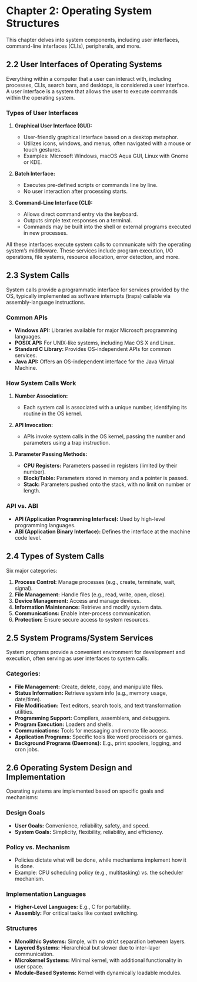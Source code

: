 # Chapter 2: Operating System Structures

This chapter delves into system components, including user interfaces, command-line interfaces (CLIs), peripherals, and more.

## 2.2 User Interfaces of Operating Systems

Everything within a computer that a user can interact with, including processes, CLIs, search bars, and desktops, is considered a user interface. A user interface is a system that allows the user to execute commands within the operating system.

### Types of User Interfaces
1. **Graphical User Interface (GUI):**
   - User-friendly graphical interface based on a desktop metaphor.
   - Utilizes icons, windows, and menus, often navigated with a mouse or touch gestures.
   - Examples: Microsoft Windows, macOS Aqua GUI, Linux with Gnome or KDE.

2. **Batch Interface:**
   - Executes pre-defined scripts or commands line by line.
   - No user interaction after processing starts.

3. **Command-Line Interface (CLI):**
   - Allows direct command entry via the keyboard.
   - Outputs simple text responses on a terminal.
   - Commands may be built into the shell or external programs executed in new processes.

All these interfaces execute system calls to communicate with the operating system’s middleware. These services include program execution, I/O operations, file systems, resource allocation, error detection, and more.

## 2.3 System Calls

System calls provide a programmatic interface for services provided by the OS, typically implemented as software interrupts (traps) callable via assembly-language instructions. 

### Common APIs
- **Windows API:** Libraries available for major Microsoft programming languages.
- **POSIX API:** For UNIX-like systems, including Mac OS X and Linux. 
- **Standard C Library:** Provides OS-independent APIs for common services.
- **Java API:** Offers an OS-independent interface for the Java Virtual Machine.

### How System Calls Work
1. **Number Association:**
   - Each system call is associated with a unique number, identifying its routine in the OS kernel.

2. **API Invocation:**
   - APIs invoke system calls in the OS kernel, passing the number and parameters using a trap instruction.

3. **Parameter Passing Methods:**
   - **CPU Registers:** Parameters passed in registers (limited by their number).
   - **Block/Table:** Parameters stored in memory and a pointer is passed.
   - **Stack:** Parameters pushed onto the stack, with no limit on number or length.

### API vs. ABI
- **API (Application Programming Interface):** Used by high-level programming languages.
- **ABI (Application Binary Interface):** Defines the interface at the machine code level.

## 2.4 Types of System Calls

Six major categories:
1. **Process Control:** Manage processes (e.g., create, terminate, wait, signal).
2. **File Management:** Handle files (e.g., read, write, open, close).
3. **Device Management:** Access and manage devices.
4. **Information Maintenance:** Retrieve and modify system data.
5. **Communications:** Enable inter-process communication.
6. **Protection:** Ensure secure access to system resources.

## 2.5 System Programs/System Services

System programs provide a convenient environment for development and execution, often serving as user interfaces to system calls.

### Categories:
- **File Management:** Create, delete, copy, and manipulate files.
- **Status Information:** Retrieve system info (e.g., memory usage, date/time).
- **File Modification:** Text editors, search tools, and text transformation utilities.
- **Programming Support:** Compilers, assemblers, and debuggers.
- **Program Execution:** Loaders and shells.
- **Communications:** Tools for messaging and remote file access.
- **Application Programs:** Specific tools like word processors or games.
- **Background Programs (Daemons):** E.g., print spoolers, logging, and cron jobs.

## 2.6 Operating System Design and Implementation

Operating systems are implemented based on specific goals and mechanisms:

### Design Goals
- **User Goals:** Convenience, reliability, safety, and speed.
- **System Goals:** Simplicity, flexibility, reliability, and efficiency.

### Policy vs. Mechanism
- Policies dictate what will be done, while mechanisms implement how it is done.
- Example: CPU scheduling policy (e.g., multitasking) vs. the scheduler mechanism.

### Implementation Languages
- **Higher-Level Languages:** E.g., C for portability.
- **Assembly:** For critical tasks like context switching.

### Structures
- **Monolithic Systems:** Simple, with no strict separation between layers.
- **Layered Systems:** Hierarchical but slower due to inter-layer communication.
- **Microkernel Systems:** Minimal kernel, with additional functionality in user space.
- **Module-Based Systems:** Kernel with dynamically loadable modules.
